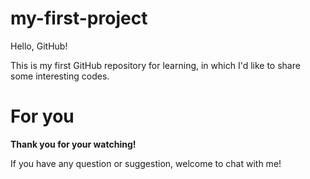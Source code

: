 # my-first-project

Hello, GitHub!

This is my first GitHub repository for learning, in which I'd like to share some interesting codes.

# For you

**Thank you for your watching!**

If you have any question or suggestion, welcome to chat with me!